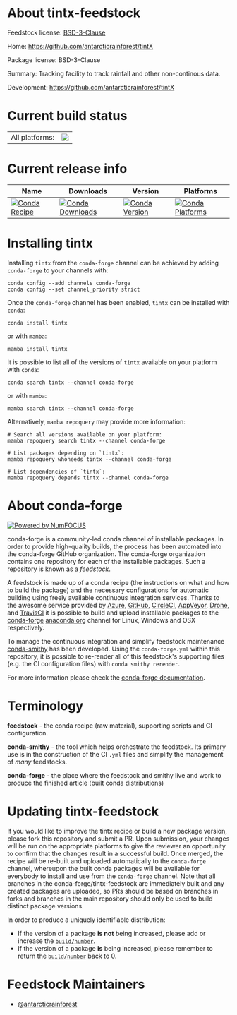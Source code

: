 About tintx-feedstock
=====================

Feedstock license: [BSD-3-Clause](https://github.com/conda-forge/tintx-feedstock/blob/main/LICENSE.txt)

Home: https://github.com/antarcticrainforest/tintX

Package license: BSD-3-Clause

Summary: Tracking facility to track rainfall and other non-continous data.

Development: https://github.com/antarcticrainforest/tintX

Current build status
====================


<table><tr><td>All platforms:</td>
    <td>
      <a href="https://dev.azure.com/conda-forge/feedstock-builds/_build/latest?definitionId=17256&branchName=main">
        <img src="https://dev.azure.com/conda-forge/feedstock-builds/_apis/build/status/tintx-feedstock?branchName=main">
      </a>
    </td>
  </tr>
</table>

Current release info
====================

| Name | Downloads | Version | Platforms |
| --- | --- | --- | --- |
| [![Conda Recipe](https://img.shields.io/badge/recipe-tintx-green.svg)](https://anaconda.org/conda-forge/tintx) | [![Conda Downloads](https://img.shields.io/conda/dn/conda-forge/tintx.svg)](https://anaconda.org/conda-forge/tintx) | [![Conda Version](https://img.shields.io/conda/vn/conda-forge/tintx.svg)](https://anaconda.org/conda-forge/tintx) | [![Conda Platforms](https://img.shields.io/conda/pn/conda-forge/tintx.svg)](https://anaconda.org/conda-forge/tintx) |

Installing tintx
================

Installing `tintx` from the `conda-forge` channel can be achieved by adding `conda-forge` to your channels with:

```
conda config --add channels conda-forge
conda config --set channel_priority strict
```

Once the `conda-forge` channel has been enabled, `tintx` can be installed with `conda`:

```
conda install tintx
```

or with `mamba`:

```
mamba install tintx
```

It is possible to list all of the versions of `tintx` available on your platform with `conda`:

```
conda search tintx --channel conda-forge
```

or with `mamba`:

```
mamba search tintx --channel conda-forge
```

Alternatively, `mamba repoquery` may provide more information:

```
# Search all versions available on your platform:
mamba repoquery search tintx --channel conda-forge

# List packages depending on `tintx`:
mamba repoquery whoneeds tintx --channel conda-forge

# List dependencies of `tintx`:
mamba repoquery depends tintx --channel conda-forge
```


About conda-forge
=================

[![Powered by
NumFOCUS](https://img.shields.io/badge/powered%20by-NumFOCUS-orange.svg?style=flat&colorA=E1523D&colorB=007D8A)](https://numfocus.org)

conda-forge is a community-led conda channel of installable packages.
In order to provide high-quality builds, the process has been automated into the
conda-forge GitHub organization. The conda-forge organization contains one repository
for each of the installable packages. Such a repository is known as a *feedstock*.

A feedstock is made up of a conda recipe (the instructions on what and how to build
the package) and the necessary configurations for automatic building using freely
available continuous integration services. Thanks to the awesome service provided by
[Azure](https://azure.microsoft.com/en-us/services/devops/), [GitHub](https://github.com/),
[CircleCI](https://circleci.com/), [AppVeyor](https://www.appveyor.com/),
[Drone](https://cloud.drone.io/welcome), and [TravisCI](https://travis-ci.com/)
it is possible to build and upload installable packages to the
[conda-forge](https://anaconda.org/conda-forge) [anaconda.org](https://anaconda.org/)
channel for Linux, Windows and OSX respectively.

To manage the continuous integration and simplify feedstock maintenance
[conda-smithy](https://github.com/conda-forge/conda-smithy) has been developed.
Using the ``conda-forge.yml`` within this repository, it is possible to re-render all of
this feedstock's supporting files (e.g. the CI configuration files) with ``conda smithy rerender``.

For more information please check the [conda-forge documentation](https://conda-forge.org/docs/).

Terminology
===========

**feedstock** - the conda recipe (raw material), supporting scripts and CI configuration.

**conda-smithy** - the tool which helps orchestrate the feedstock.
                   Its primary use is in the construction of the CI ``.yml`` files
                   and simplify the management of *many* feedstocks.

**conda-forge** - the place where the feedstock and smithy live and work to
                  produce the finished article (built conda distributions)


Updating tintx-feedstock
========================

If you would like to improve the tintx recipe or build a new
package version, please fork this repository and submit a PR. Upon submission,
your changes will be run on the appropriate platforms to give the reviewer an
opportunity to confirm that the changes result in a successful build. Once
merged, the recipe will be re-built and uploaded automatically to the
`conda-forge` channel, whereupon the built conda packages will be available for
everybody to install and use from the `conda-forge` channel.
Note that all branches in the conda-forge/tintx-feedstock are
immediately built and any created packages are uploaded, so PRs should be based
on branches in forks and branches in the main repository should only be used to
build distinct package versions.

In order to produce a uniquely identifiable distribution:
 * If the version of a package **is not** being increased, please add or increase
   the [``build/number``](https://docs.conda.io/projects/conda-build/en/latest/resources/define-metadata.html#build-number-and-string).
 * If the version of a package **is** being increased, please remember to return
   the [``build/number``](https://docs.conda.io/projects/conda-build/en/latest/resources/define-metadata.html#build-number-and-string)
   back to 0.

Feedstock Maintainers
=====================

* [@antarcticrainforest](https://github.com/antarcticrainforest/)

